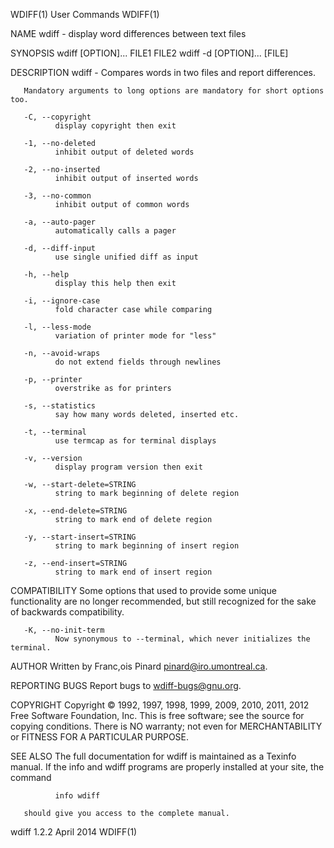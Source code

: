 WDIFF(1)                                                                                      User Commands                                                                                      WDIFF(1)

NAME
       wdiff - display word differences between text files

SYNOPSIS
       wdiff [OPTION]... FILE1 FILE2
       wdiff -d [OPTION]... [FILE]

DESCRIPTION
       wdiff - Compares words in two files and report differences.

       Mandatory arguments to long options are mandatory for short options too.

       -C, --copyright
              display copyright then exit

       -1, --no-deleted
              inhibit output of deleted words

       -2, --no-inserted
              inhibit output of inserted words

       -3, --no-common
              inhibit output of common words

       -a, --auto-pager
              automatically calls a pager

       -d, --diff-input
              use single unified diff as input

       -h, --help
              display this help then exit

       -i, --ignore-case
              fold character case while comparing

       -l, --less-mode
              variation of printer mode for "less"

       -n, --avoid-wraps
              do not extend fields through newlines

       -p, --printer
              overstrike as for printers

       -s, --statistics
              say how many words deleted, inserted etc.

       -t, --terminal
              use termcap as for terminal displays

       -v, --version
              display program version then exit

       -w, --start-delete=STRING
              string to mark beginning of delete region

       -x, --end-delete=STRING
              string to mark end of delete region

       -y, --start-insert=STRING
              string to mark beginning of insert region

       -z, --end-insert=STRING
              string to mark end of insert region

COMPATIBILITY
       Some options that used to provide some unique functionality are no longer recommended, but still recognized for the sake of backwards compatibility.

       -K, --no-init-term
              Now synonymous to --terminal, which never initializes the terminal.

AUTHOR
       Written by Franc,ois Pinard <pinard@iro.umontreal.ca>.

REPORTING BUGS
       Report bugs to <wdiff-bugs@gnu.org>.

COPYRIGHT
       Copyright © 1992, 1997, 1998, 1999, 2009, 2010, 2011, 2012 Free Software Foundation, Inc.
       This is free software; see the source for copying conditions.  There is NO warranty; not even for MERCHANTABILITY or FITNESS FOR A PARTICULAR PURPOSE.

SEE ALSO
       The full documentation for wdiff is maintained as a Texinfo manual.  If the info and wdiff programs are properly installed at your site, the command

              info wdiff

       should give you access to the complete manual.

wdiff 1.2.2                                                                                     April 2014                                                                                       WDIFF(1)
